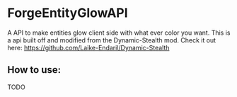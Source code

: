 # ForgeEntityGlowAPI
A API to make entities glow client side with what ever color you want. This is a api built off and modified from the Dynamic-Stealth mod. Check it out here: https://github.com/Laike-Endaril/Dynamic-Stealth

## How to use:
TODO
